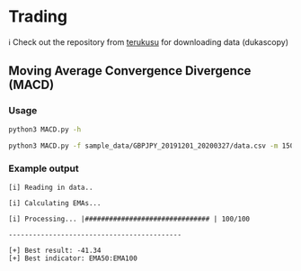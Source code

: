 # Trading
:information_source: Check out the repository from [terukusu](https://github.com/terukusu/download-tick-from-dukascopy) for downloading data (dukascopy)
## Moving Average Convergence Divergence (MACD)
### Usage
```bash
python3 MACD.py -h
```

```bash
python3 MACD.py -f sample_data/GBPJPY_20191201_20200327/data.csv -m 1500 -n 50
```
### Example output
```
[i] Reading in data..

[i] Calculating EMAs...

[i] Processing... |############################### | 100/100

-------------------------------------------

[+] Best result: -41.34
[+] Best indicator: EMA50:EMA100
```
